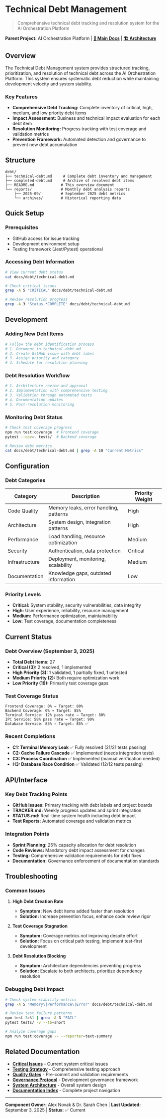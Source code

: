 # Technical Debt Management

> Comprehensive technical debt tracking and resolution system for the AI Orchestration Platform

**Parent Project:** AI Orchestration Platform | [**📖 Main Docs**](../../CLAUDE.md) | [**🏗️ Architecture**](../architecture/backend.md)

## Overview

The Technical Debt Management system provides structured tracking, prioritization, and resolution of technical debt across the AI Orchestration Platform. This system ensures systematic debt reduction while maintaining development velocity and system stability.

### Key Features
- **Comprehensive Debt Tracking:** Complete inventory of critical, high, medium, and low priority debt items
- **Impact Assessment:** Business and technical impact evaluation for each debt item
- **Resolution Monitoring:** Progress tracking with test coverage and validation metrics
- **Prevention Framework:** Automated detection and governance to prevent new debt accumulation

## Structure

```
debt/
├── technical-debt.md     # Complete debt inventory and management
├── completed-debt.md     # Archive of resolved debt items
├── README.md            # This overview document
└── reports/             # Monthly debt analysis reports
    ├── 2025-09/         # September 2025 debt metrics
    └── archives/        # Historical reporting data
```

## Quick Setup

### Prerequisites
- GitHub access for issue tracking
- Development environment setup
- Testing framework (Jest/Pytest) operational

### Accessing Debt Information
```bash
# View current debt status
cat docs/debt/technical-debt.md

# Check critical issues
grep -A 5 "CRITICAL" docs/debt/technical-debt.md

# Review resolution progress
grep -A 3 "Status.*COMPLETE" docs/debt/technical-debt.md
```

## Development

### Adding New Debt Items
```bash
# Follow the debt identification process
# 1. Document in technical-debt.md
# 2. Create GitHub issue with debt label
# 3. Assign priority and category
# 4. Schedule for resolution planning
```

### Debt Resolution Workflow
```bash
# 1. Architecture review and approval
# 2. Implementation with comprehensive testing
# 3. Validation through automated tests
# 4. Documentation updates
# 5. Post-resolution monitoring
```

### Monitoring Debt Status
```bash
# Check test coverage progress
npm run test:coverage  # Frontend coverage
pytest --cov=. tests/  # Backend coverage

# Review debt metrics
cat docs/debt/technical-debt.md | grep -A 10 "Current Metrics"
```

## Configuration

### Debt Categories
| Category | Description | Priority Weight |
|----------|-------------|----------------|
| Code Quality | Memory leaks, error handling, patterns | High |
| Architecture | System design, integration patterns | High |
| Performance | Load handling, resource optimization | Medium |
| Security | Authentication, data protection | Critical |
| Infrastructure | Deployment, monitoring, scalability | Medium |
| Documentation | Knowledge gaps, outdated information | Low |

### Priority Levels
- **Critical:** System stability, security vulnerabilities, data integrity
- **High:** User experience, reliability, resource management
- **Medium:** Performance optimization, maintainability
- **Low:** Test coverage, documentation completeness

## Current Status

### Debt Overview (September 3, 2025)
- **Total Debt Items:** 27
- **Critical (3):** 2 resolved, 1 implemented
- **High Priority (3):** 1 validated, 1 partially fixed, 1 untested
- **Medium Priority (2):** Both require optimization work
- **Low Priority (19):** Primarily test coverage gaps

### Test Coverage Status
```
Frontend Coverage: 0% → Target: 80%
Backend Coverage: 0% → Target: 85%
Terminal Service: 12% pass rate → Target: 80%
IPC Service: 58% pass rate → Target: 90%
Database Service: 85% → Target: 85% ✅
```

### Recent Completions
- **C1: Terminal Memory Leak** ✅ Fully resolved (21/21 tests passing)
- **C2: Cache Failure Cascade** ✅ Implemented (needs integration tests)
- **C3: Process Coordination** ✅ Implemented (manual verification needed)
- **H3: Database Race Condition** ✅ Validated (12/12 tests passing)

## API/Interface

### Key Debt Tracking Points
- **GitHub Issues:** Primary tracking with debt labels and project boards
- **TRACKER.md:** Weekly progress updates and sprint integration
- **STATUS.md:** Real-time system health including debt impact
- **Test Reports:** Automated coverage and validation metrics

### Integration Points
- **Sprint Planning:** 25% capacity allocation for debt resolution
- **Code Reviews:** Mandatory debt impact assessment for changes
- **Testing:** Comprehensive validation requirements for debt fixes
- **Documentation:** Governance enforcement of documentation standards

## Troubleshooting

### Common Issues
1. **High Debt Creation Rate**
   - **Symptom:** New debt items added faster than resolution
   - **Solution:** Increase prevention focus, enhance code review rigor

2. **Test Coverage Stagnation**
   - **Symptom:** Coverage metrics not improving despite effort
   - **Solution:** Focus on critical path testing, implement test-first development

3. **Debt Resolution Blocking**
   - **Symptom:** Architecture dependencies preventing progress
   - **Solution:** Escalate to both architects, prioritize dependency resolution

### Debugging Debt Impact
```bash
# Check system stability metrics
grep -A 5 "Memory\|Performance\|Error" docs/debt/technical-debt.md

# Review test failure patterns
npm test 2>&1 | grep -A 3 "FAIL"
pytest tests/ -v --tb=short

# Analyze coverage gaps
npm run test:coverage -- --reporter=text-summary
```

## Related Documentation

- [**Critical Issues**](../claude-sections/critical-issues.md) - Current system critical issues
- [**Testing Strategy**](../claude-sections/testing-strategy.md) - Comprehensive testing approach
- [**Quality Gates**](../claude-sections/quality-gates.md) - Pre-commit and validation requirements
- [**Governance Protocol**](../claude-sections/governance-protocol.md) - Development governance framework
- [**System Architecture**](../claude-sections/system-architecture.md) - Overall system design
- [**Documentation Index**](../../DOCUMENTATION_INDEX.md) - Complete project navigation

---

**Component Owner:** Alex Novak & Dr. Sarah Chen | **Last Updated:** September 3, 2025 | **Status:** ✅ Current
